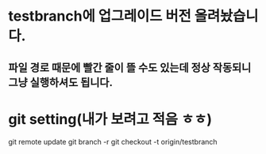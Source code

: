 # testbranch에 업그레이드 버전 올려놨습니다.
## 파일 경로 때문에 빨간 줄이 뜰 수도 있는데 정상 작동되니 그냥 실행하셔도 됩니다.


# git setting(내가 보려고 적음 ㅎㅎ)
git remote update
git branch -r
git checkout -t origin/testbranch
